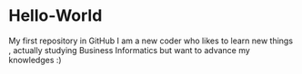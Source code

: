 # Hello-World
My first repository in GitHub
I am a new coder who likes to learn new things , actually studying Business Informatics but want to advance my knowledges :) 
